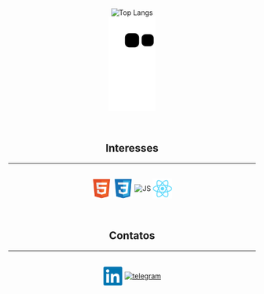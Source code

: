 <br>
<div align="center"> 
    
![Top Langs](https://github-readme-stats-christiandoramo.vercel.app/api/top-langs/?username=christiandoramo&layout=compact&langs_count=12&theme=highcontrast)   
![Snake animation](https://github.com/christiandoramo/christiandoramo/blob/output/github-contribution-grid-snake.svg)
    
<br>

<div class = "interesses" style="display: inline_block">
  
## Interesses
 
<hr>
<br>
<img title="HTML5" align="center" alt="HTML5" height="40" width="40" src="https://raw.githubusercontent.com/devicons/devicon/master/icons/html5/html5-original.svg"> <img title="CSS3" align="center" alt="CSS3" height="40" width="40" src="https://raw.githubusercontent.com/devicons/devicon/master/icons/css3/css3-original.svg"> <img title="JS" align="center" alt="JS" height="40" width="40" src="https://icon-library.com/images/javascript-icon-png/javascript-icon-png-23.jpg"> <img title="REACT" align="center" alt="REACT" height="40" width="40" src="https://raw.githubusercontent.com/devicons/devicon/master/icons/react/react-original.svg"></div>

<div class = "contatos" style="display: inline_block">
<br><br>

## Contatos

<hr>
<br> 
<a title="https://www.linkedin.com/in/christian-oliveira-299795260/" target="_blank" href="https://www.linkedin.com/in/christian-oliveira-299795260/"><img align="center" alt="linkedin" height="40" width="40"  src="https://raw.githubusercontent.com/devicons/devicon/master/icons/linkedin/linkedin-original.svg"></a> <a target="_blank" href="https://christiandoramo.github.io/" style="font-size: 16px; text-align: center"> <a href="https://t.me/forbiddome" target="_blank"><img align="center" alt="telegram" height="40" width="40" title="telegram" src="https://cdn-icons-png.flaticon.com/512/2111/2111646.png"></a>

</div>

 </div>



